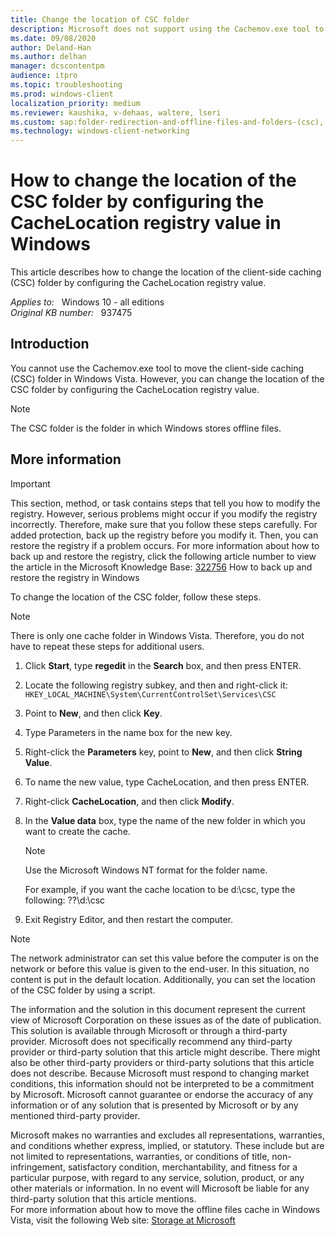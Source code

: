 ```yaml
---
title: Change the location of CSC folder
description: Microsoft does not support using the Cachemov.exe tool to move the offline files folder in Windows Vista onwards. This article describes an alternative method for moving the offline files folder. This method involves the CacheLocation registry value.
ms.date: 09/08/2020
author: Deland-Han
ms.author: delhan
manager: dcscontentpm
audience: itpro
ms.topic: troubleshooting
ms.prod: windows-client
localization_priority: medium
ms.reviewer: kaushika, v-dehaas, waltere, lseri
ms.custom: sap:folder-redirection-and-offline-files-and-folders-(csc), csstroubleshoot
ms.technology: windows-client-networking
---
```

# How to change the location of the CSC folder by configuring the CacheLocation registry value in Windows

This article describes how to change the location of the client-side caching (CSC) folder by configuring the CacheLocation registry value.

_Applies to:_ &nbsp; Windows 10 - all editions  
_Original KB number:_ &nbsp; 937475

## Introduction

You cannot use the Cachemov.exe tool to move the client-side caching (CSC) folder in Windows Vista. However, you can change the location of the CSC folder by configuring the CacheLocation registry value.

> [!NOTE]
> The CSC folder is the folder in which Windows stores offline files.  

## More information

> [!IMPORTANT]
> This section, method, or task contains steps that tell you how to modify the registry. However, serious problems might occur if you modify the registry incorrectly. Therefore, make sure that you follow these steps carefully. For added protection, back up the registry before you modify it. Then, you can restore the registry if a problem occurs. For more information about how to back up and restore the registry, click the following article number to view the article in the Microsoft Knowledge Base: [322756](https://support.microsoft.com/help/322756) How to back up and restore the registry in Windows  

To change the location of the CSC folder, follow these steps.

> [!NOTE]
> There is only one cache folder in Windows Vista. Therefore, you do not have to repeat these steps for additional users.

1. Click **Start**, type **regedit** in the **Search** box, and then press ENTER.
2. Locate the following registry subkey, and then and right-click it:  
`HKEY_LOCAL_MACHINE\System\CurrentControlSet\Services\CSC`  

3. Point to **New**, and then click **Key**.
4. Type Parameters in the name box for the new key.
5. Right-click the **Parameters** key, point to **New**, and then click **String Value**.
6. To name the new value, type CacheLocation, and then press ENTER.

7. Right-click **CacheLocation**, and then click **Modify**.

8. In the **Value data** box, type the name of the new folder in which you want to create the cache.

    > [!NOTE]
    > Use the Microsoft Windows NT format for the folder name.

    For example, if you want the cache location to be d:\csc, type the following: \??\d:\csc  

9. Exit Registry Editor, and then restart the computer.

> [!NOTE]
> The network administrator can set this value before the computer is on the network or before this value is given to the end-user. In this situation, no content is put in the default location. Additionally, you can set the location of the CSC folder by using a script.

The information and the solution in this document represent the current view of Microsoft Corporation on these issues as of the date of publication. This solution is available through Microsoft or through a third-party provider. Microsoft does not specifically recommend any third-party provider or third-party solution that this article might describe. There might also be other third-party providers or third-party solutions that this article does not describe. Because Microsoft must respond to changing market conditions, this information should not be interpreted to be a commitment by Microsoft. Microsoft cannot guarantee or endorse the accuracy of any information or of any solution that is presented by Microsoft or by any mentioned third-party provider.

Microsoft makes no warranties and excludes all representations, warranties, and conditions whether express, implied, or statutory. These include but are not limited to representations, warranties, or conditions of title, non-infringement, satisfactory condition, merchantability, and fitness for a particular purpose, with regard to any service, solution, product, or any other materials or information. In no event will Microsoft be liable for any third-party solution that this article mentions.  
For more information about how to move the offline files cache in Windows Vista, visit the following Web site: [Storage at Microsoft](https://techcommunity.microsoft.com/t5/storage-at-microsoft/bg-p/FileCAB)
